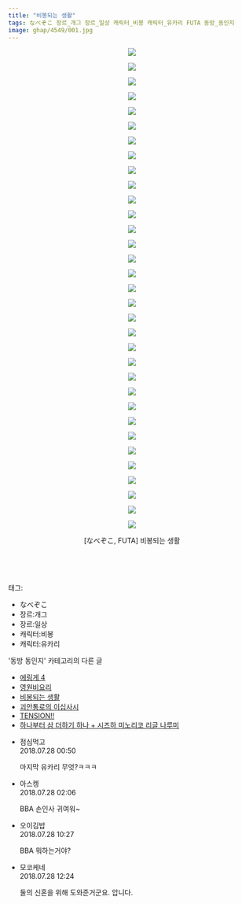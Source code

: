 ```yaml
---
title: "비봉되는 생활"
tags: なべぞこ 장르_개그 장르_일상 캐릭터_비봉 캐릭터_유카리 FUTA 동방_동인지
image: ghap/4549/001.jpg
---
```

<div class="article">
<p style="text-align: center; clear: none; float: none;"><img src="{{ site.nasurl }}/ghap/4549/001.jpg"/></p>
<p style="text-align: center; clear: none; float: none;"><img src="{{ site.nasurl }}/ghap/4549/002.jpg"/></p>
<p style="text-align: center; clear: none; float: none;"><img src="{{ site.nasurl }}/ghap/4549/003.jpg"/></p>
<p style="text-align: center; clear: none; float: none;"><img src="{{ site.nasurl }}/ghap/4549/004.jpg"/></p>
<p style="text-align: center; clear: none; float: none;"><img src="{{ site.nasurl }}/ghap/4549/005.jpg"/></p>
<p style="text-align: center; clear: none; float: none;"><img src="{{ site.nasurl }}/ghap/4549/006.jpg"/></p>
<p style="text-align: center; clear: none; float: none;"><img src="{{ site.nasurl }}/ghap/4549/007.jpg"/></p>
<p style="text-align: center; clear: none; float: none;"><img src="{{ site.nasurl }}/ghap/4549/008.jpg"/></p>
<p style="text-align: center; clear: none; float: none;"><img src="{{ site.nasurl }}/ghap/4549/009.jpg"/></p>
<p style="text-align: center; clear: none; float: none;"><img src="{{ site.nasurl }}/ghap/4549/010.jpg"/></p>
<p style="text-align: center; clear: none; float: none;"><img src="{{ site.nasurl }}/ghap/4549/011.jpg"/></p>
<p style="text-align: center; clear: none; float: none;"><img src="{{ site.nasurl }}/ghap/4549/012.jpg"/></p>
<p style="text-align: center; clear: none; float: none;"><img src="{{ site.nasurl }}/ghap/4549/013.jpg"/></p>
<p style="text-align: center; clear: none; float: none;"><img src="{{ site.nasurl }}/ghap/4549/014.jpg"/></p>
<p style="text-align: center; clear: none; float: none;"><img src="{{ site.nasurl }}/ghap/4549/015.jpg"/></p>
<p style="text-align: center; clear: none; float: none;"><img src="{{ site.nasurl }}/ghap/4549/016.jpg"/></p>
<p style="text-align: center; clear: none; float: none;"><img src="{{ site.nasurl }}/ghap/4549/017.jpg"/></p>
<p style="text-align: center; clear: none; float: none;"><img src="{{ site.nasurl }}/ghap/4549/018.jpg"/></p>
<p style="text-align: center; clear: none; float: none;"><img src="{{ site.nasurl }}/ghap/4549/019.jpg"/></p>
<p style="text-align: center; clear: none; float: none;"><img src="{{ site.nasurl }}/ghap/4549/020.jpg"/></p>
<p style="text-align: center; clear: none; float: none;"><img src="{{ site.nasurl }}/ghap/4549/021.jpg"/></p>
<p style="text-align: center; clear: none; float: none;"><img src="{{ site.nasurl }}/ghap/4549/022.jpg"/></p>
<p style="text-align: center; clear: none; float: none;"><img src="{{ site.nasurl }}/ghap/4549/023.jpg"/></p>
<p style="text-align: center; clear: none; float: none;"><img src="{{ site.nasurl }}/ghap/4549/024.jpg"/></p>
<p style="text-align: center; clear: none; float: none;"><img src="{{ site.nasurl }}/ghap/4549/025.jpg"/></p>
<p style="text-align: center; clear: none; float: none;"><img src="{{ site.nasurl }}/ghap/4549/026.jpg"/></p>
<p style="text-align: center; clear: none; float: none;"><img src="{{ site.nasurl }}/ghap/4549/027.jpg"/></p>
<p style="text-align: center; clear: none; float: none;"><img src="{{ site.nasurl }}/ghap/4549/028.jpg"/></p>
<p style="text-align: center; clear: none; float: none;"><img src="{{ site.nasurl }}/ghap/4549/029.jpg"/></p>
<p style="text-align: center; clear: none; float: none;"><img src="{{ site.nasurl }}/ghap/4549/030.jpg"/></p>
<p style="text-align: center; clear: none; float: none;"><img src="{{ site.nasurl }}/ghap/4549/031.jpg"/></p>
<p style="text-align: center; clear: none; float: none;"><img src="{{ site.nasurl }}/ghap/4549/032.jpg"/></p>
<p style="text-align: center; clear: none; float: none;"><img src="{{ site.nasurl }}/ghap/4549/033.jpg"/></p>
<p style="text-align: center; clear: none; float: none;">[なべぞこ, FUTA] 비봉되는 생활</p>
<p style="text-align: center; clear: none; float: none;"><br/></p>
<p><br/></p>
</div><div class="tagTrail">
<p>태그: </p>
<ul>
<li>なべぞこ</li>
<li>장르:개그</li>
<li>장르:일상</li>
<li>캐릭터:비봉</li>
<li>캐릭터:유카리</li>
</ul>
</div><div class="another">
<p>'동방 동인지' 카테고리의 다른 글</p>
<ul>
<li><a href="/2018-07-28-ghap_4551">에링게 4</a></li>
<li><a href="/2018-07-28-ghap_4550">영원비요리</a></li>
<li><a href="/2018-07-28-ghap_4549">비봉되는 생활</a></li>
<li><a href="/2018-07-27-ghap_4548">괴안통로의 이십사시</a></li>
<li><a href="/2018-07-25-ghap_4546">TENSION!!</a></li>
<li><a href="/2018-07-23-ghap_4544">하나부터 삼 더하기 하나 + 시즈하 미노리코 리글 나루미</a></li>
</ul>
</div><div class="cb_module cb_fluid">
<div class="cb_wrt cb_profile">
<div class="comment">
<ul>
<li class="cb_thumb_off" id="comment15295270">
<div class="cb_comment_area">
<div class="cb_info_area">
<div class="cb_section">
<span class="cb_nick_name">점심먹고</span>
</div>
<div class="cb_section">
<span class="cb_date">2018.07.28 00:50 </span>
</div>
</div>
<div class="cb_dsc_comment">
<p class="cb_dsc">
											마지막 유카리 무엇?ㅋㅋㅋ
										</p>
</div>
</div></li>
<li class="cb_thumb_off" id="comment15295308">
<div class="cb_comment_area">
<div class="cb_info_area">
<div class="cb_section">
<span class="cb_nick_name">아스켕</span>
</div>
<div class="cb_section">
<span class="cb_date">2018.07.28 02:06 </span>
</div>
</div>
<div class="cb_dsc_comment">
<p class="cb_dsc">
											BBA 손인사 귀여워~
										</p>
</div>
</div></li>
<li class="cb_thumb_off" id="comment15295503">
<div class="cb_comment_area">
<div class="cb_info_area">
<div class="cb_section">
<span class="cb_nick_name">오이김밥</span>
</div>
<div class="cb_section">
<span class="cb_date">2018.07.28 10:27 </span>
</div>
</div>
<div class="cb_dsc_comment">
<p class="cb_dsc">
											BBA 뭐하는거야?
										</p>
</div>
</div></li>
<li class="cb_thumb_off" id="comment15295592">
<div class="cb_comment_area">
<div class="cb_info_area">
<div class="cb_section">
<span class="cb_nick_name">모코케네</span>
</div>
<div class="cb_section">
<span class="cb_date">2018.07.28 12:24 </span>
</div>
</div>
<div class="cb_dsc_comment">
<p class="cb_dsc">
											둘의 신혼을 위해 도와준거군요. 압니다.
										</p>
</div>
</div></li>
</ul>
</div>
</div><!-- commentList close -->
</div>